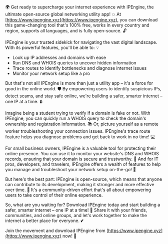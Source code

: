 🌍 Get ready to supercharge your internet experience with IPEngine, the ultimate open-source global networking utility app! 💥 At [https://www.ipengine.xyz](https://www.ipengine.xyz), you can download this game-changing tool that's 100% free, works in every country and region, supports all languages, and is fully open-source. 🔓

IPEngine is your trusted sidekick for navigating the vast digital landscape. With its powerful features, you'll be able to: 💡

* Look up IP addresses and domains with ease
* Run DNS and WHOIS queries to uncover hidden information
* Trace routes to identify bottlenecks and diagnose internet issues
* Monitor your network setup like a pro

But that's not all! IPEngine is more than just a utility app – it's a force for good in the online world. 🛡️ By empowering users to identify suspicious IPs, detect scams, and stay safe online, we're building a safer, smarter internet – one IP at a time. 🔒

Imagine being a student trying to verify if a domain is fake or not. With IPEngine, you can quickly run a WHOIS query to check the domain's ownership and registration information. 📚 Or, picture yourself as a remote worker troubleshooting your connection issues. IPEngine's trace route feature helps you diagnose problems and get back to work in no time! 💻

For small business owners, IPEngine is a valuable tool for protecting their online presence. You can use it to monitor your website's DNS and WHOIS records, ensuring that your domain is secure and trustworthy. 🏢 And for IT pros, developers, and travelers, IPEngine offers a wealth of features to help you manage and troubleshoot your network setup on-the-go! 🚀

But here's the best part: IPEngine is open-source, which means that anyone can contribute to its development, making it stronger and more effective over time. 🤝 It's a community-driven effort that's all about empowering users to take control of their online experience.

So, what are you waiting for? Download IPEngine today and start building a safer, smarter internet – one IP at a time! 🌟 Share it with your friends, communities, and online groups, and let's work together to make the internet a better place for everyone. 💕

Join the movement and download IPEngine from [https://www.ipengine.xyz](https://www.ipengine.xyz) now! 🔴